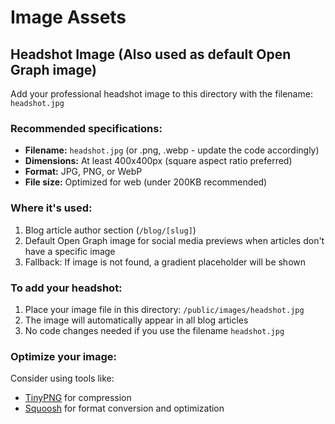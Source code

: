# Image Assets

## Headshot Image (Also used as default Open Graph image)

Add your professional headshot image to this directory with the filename: `headshot.jpg`

### Recommended specifications:
- **Filename:** `headshot.jpg` (or .png, .webp - update the code accordingly)
- **Dimensions:** At least 400x400px (square aspect ratio preferred)
- **Format:** JPG, PNG, or WebP
- **File size:** Optimized for web (under 200KB recommended)

### Where it's used:
1. Blog article author section (`/blog/[slug]`)
2. Default Open Graph image for social media previews when articles don't have a specific image
3. Fallback: If image is not found, a gradient placeholder will be shown

### To add your headshot:
1. Place your image file in this directory: `/public/images/headshot.jpg`
2. The image will automatically appear in all blog articles
3. No code changes needed if you use the filename `headshot.jpg`

### Optimize your image:
Consider using tools like:
- [TinyPNG](https://tinypng.com/) for compression
- [Squoosh](https://squoosh.app/) for format conversion and optimization